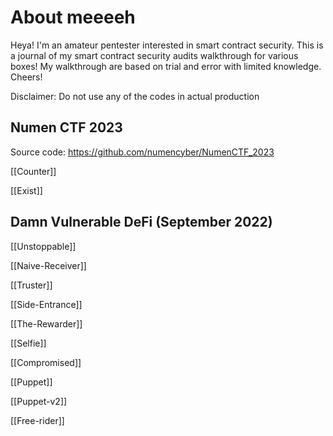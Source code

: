 # About meeeeh

Heya! I'm an amateur pentester interested in smart contract security. This is a journal of my smart contract security audits walkthrough for various boxes! My walkthrough are based on trial and error with limited knowledge. Cheers! 

Disclaimer: Do not use any of the codes in actual production

## Numen CTF 2023
Source code: https://github.com/numencyber/NumenCTF_2023

[[Counter]]

[[Exist]]

## Damn Vulnerable DeFi (September 2022)

[[Unstoppable]]

[[Naive-Receiver]]

[[Truster]]

[[Side-Entrance]]

[[The-Rewarder]]

[[Selfie]]

[[Compromised]]

[[Puppet]]

[[Puppet-v2]]

[[Free-rider]]

